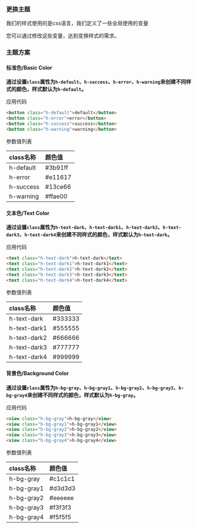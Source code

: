 ### 更换主题

我们的样式使用的是css语言，我们定义了一些全局使用的变量

您可以通过修改这些变量，达到变换样式的需求。


### 主题方案

#### 标准色/Basic Color

**通过设置``class``属性为``h-default``、``h-success``、``h-error``、``h-warning``来创建不同样式的颜色，样式默认为``h-default``。**

应用代码

```html
<button class="h-default">default</button>
<button class="h-error">error</button>
<button class="h-success">success</button>
<button class="h-warning">warning</button>
```
参数值列表

|  class名称  	| 	颜色值  	|
|  :----  		| 	:----  		|
|	h-default	| 	#3b91ff 	|
|	h-error		| 	#e11617 	|
|	h-success	| 	#13ce66 	|
|	h-warning	| 	#ffae00 	|

#### 文本色/Text Color

**通过设置``class``属性为``h-text-dark``、``h-text-dark1``、``h-text-dark2``、``h-text-dark3``、``h-text-dark4``来创建不同样式的颜色，样式默认为``h-text-dark``。**

应用代码

```html
<text class="h-text-dark">h-text-dark</text>
<text class="h-text-dark1">h-text-dark1</text>
<text class="h-text-dark2">h-text-dark2</text>
<text class="h-text-dark3">h-text-dark3</text>
<text class="h-text-dark4">h-text-dark4</text>
```
参数值列表

|  class名称  		| 	颜色值  	|
|  :----  			| 	:----  		|
|	h-text-dark		| 	#333333 	|
|	h-text-dark1	| 	#555555 	|
|	h-text-dark2	| 	#666666 	|
|	h-text-dark3	| 	#777777 	|
|	h-text-dark4	| 	#999999 	|


#### 背景色/Background Color

**通过设置``class``属性为``h-bg-gray``、``h-bg-gray1``、``h-bg-gray2``、``h-bg-gray3``、``h-bg-gray4``来创建不同样式的颜色，样式默认为``h-bg-gray``。**

应用代码

```html
<view class="h-bg-gray">h-bg-gray</view>
<view class="h-bg-gray1">h-bg-gray1</view>
<view class="h-bg-gray2">h-bg-gray2</view>
<view class="h-bg-gray3">h-bg-gray3</view>
<view class="h-bg-gray4">h-bg-gray4</view>
```
参数值列表

|  class名称  	| 	颜色值  	|
|  :----  		| 	:----  		|
|	h-bg-gray	| 	#c1c1c1 	|
|	h-bg-gray1	| 	#d3d3d3 	|
|	h-bg-gray2	| 	#eeeeee 	|
|	h-bg-gray3	| 	#f3f3f3 	|
|	h-bg-gray4	| 	#f5f5f5 	|


